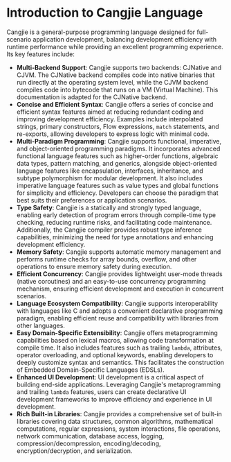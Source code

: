 # Introduction to Cangjie Language

Cangjie is a general-purpose programming language designed for full-scenario application development, balancing development efficiency with runtime performance while providing an excellent programming experience. Its key features include:

- **Multi-Backend Support**: Cangjie supports two backends: CJNative and CJVM. The CJNative backend compiles code into native binaries that run directly at the operating system level, while the CJVM backend compiles code into bytecode that runs on a VM (Virtual Machine). This documentation is adapted for the CJNative backend.
- **Concise and Efficient Syntax**: Cangjie offers a series of concise and efficient syntax features aimed at reducing redundant coding and improving development efficiency. Examples include interpolated strings, primary constructors, Flow expressions, `match` statements, and re-exports, allowing developers to express logic with minimal code.
- **Multi-Paradigm Programming**: Cangjie supports functional, imperative, and object-oriented programming paradigms. It incorporates advanced functional language features such as higher-order functions, algebraic data types, pattern matching, and generics, alongside object-oriented language features like encapsulation, interfaces, inheritance, and subtype polymorphism for modular development. It also includes imperative language features such as value types and global functions for simplicity and efficiency. Developers can choose the paradigm that best suits their preferences or application scenarios.
- **Type Safety**: Cangjie is a statically and strongly typed language, enabling early detection of program errors through compile-time type checking, reducing runtime risks, and facilitating code maintenance. Additionally, the Cangjie compiler provides robust type inference capabilities, minimizing the need for type annotations and enhancing development efficiency.
- **Memory Safety**: Cangjie supports automatic memory management and performs runtime checks for array bounds, overflow, and other operations to ensure memory safety during execution.
- **Efficient Concurrency**: Cangjie provides lightweight user-mode threads (native coroutines) and an easy-to-use concurrency programming mechanism, ensuring efficient development and execution in concurrent scenarios.
- **Language Ecosystem Compatibility**: Cangjie supports interoperability with languages like C and adopts a convenient declarative programming paradigm, enabling efficient reuse and compatibility with libraries from other languages.
- **Easy Domain-Specific Extensibility**: Cangjie offers metaprogramming capabilities based on lexical macros, allowing code transformation at compile time. It also includes features such as trailing `lambda`, attributes, operator overloading, and optional keywords, enabling developers to deeply customize syntax and semantics. This facilitates the construction of Embedded Domain-Specific Languages (EDSLs).
- **Enhanced UI Development**: UI development is a critical aspect of building end-side applications. Leveraging Cangjie's metaprogramming and trailing `lambda` features, users can create declarative UI development frameworks to improve efficiency and experience in UI development.
- **Rich Built-in Libraries**: Cangjie provides a comprehensive set of built-in libraries covering data structures, common algorithms, mathematical computations, regular expressions, system interactions, file operations, network communication, database access, logging, compression/decompression, encoding/decoding, encryption/decryption, and serialization.